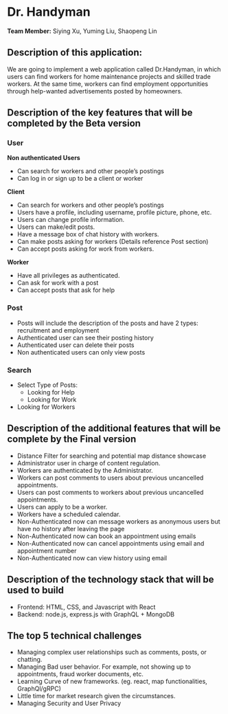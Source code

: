 # Dr. Handyman 

**Team Member:** Siying Xu, Yuming Liu, Shaopeng Lin

## Description of this application:
We are going to implement a web application called Dr.Handyman, in which users can find workers for home maintenance projects and skilled trade workers. At the same time, workers can find employment opportunities through help-wanted advertisements posted by homeowners.

## Description of the key features that will be completed by the Beta version
### User
**Non authenticated Users**
- Can search for workers and other people’s postings
- Can log in or sign up to be a client or worker


**Client**
- Can search for workers and other people’s postings
- Users have a profile, including username, profile picture, phone, etc.
- Users can change profile information.
- Users can make/edit posts.
- Have a message box of chat history with workers.
- Can make posts asking for workers (Details reference Post section)
- Can accept posts asking for work from workers.


**Worker**
- Have all privileges as authenticated.
- Can ask for work with a post
- Can accept posts that ask for help


### Post
- Posts will include the description of the posts and have 2 types: recruitment and employment
- Authenticated user can see their posting history
- Authenticated user can delete their posts
- Non authenticated users can only view posts

### Search
- Select Type of Posts: 
  - Looking for Help
  - Looking for Work
- Looking for Workers

## Description of the additional features that will be complete by the Final version
- Distance Filter for searching and potential map distance showcase
- Administrator user in charge of content regulation. 
- Workers are authenticated by the Administrator.
- Workers can post comments to users about previous uncancelled appointments.
- Users can post comments to workers about previous uncancelled appointments.
- Users can apply to be a worker.
- Workers have a scheduled calendar.
- Non-Authenticated now can message workers as anonymous users but have no history after leaving the page
- Non-Authenticated now can book an appointment using emails
- Non-Authenticated now can cancel appointments using email and appointment number
- Non-Authenticated now can view history using email

## Description of the technology stack that will be used to build
- Frontend: HTML, CSS, and Javascript with React
- Backend: node.js, express.js with GraphQL + MongoDB

## The top 5 technical challenges
- Managing complex user relationships such as comments, posts, or chatting.
- Managing Bad user behavior. For example, not showing up to appointments, fraud worker documents, etc.
- Learning Curve of new frameworks. (eg. react, map functionalities, GraphQl/gRPC)
- Little time for market research given the circumstances. 
- Managing Security and User Privacy
